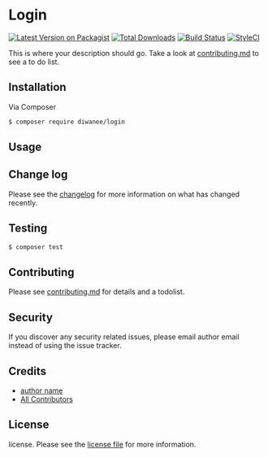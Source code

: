 # Login

[![Latest Version on Packagist][ico-version]][link-packagist]
[![Total Downloads][ico-downloads]][link-downloads]
[![Build Status][ico-travis]][link-travis]
[![StyleCI][ico-styleci]][link-styleci]

This is where your description should go. Take a look at [contributing.md](contributing.md) to see a to do list.

## Installation

Via Composer

``` bash
$ composer require diwanee/login
```

## Usage

## Change log

Please see the [changelog](changelog.md) for more information on what has changed recently.

## Testing

``` bash
$ composer test
```

## Contributing

Please see [contributing.md](contributing.md) for details and a todolist.

## Security

If you discover any security related issues, please email author email instead of using the issue tracker.

## Credits

- [author name][link-author]
- [All Contributors][link-contributors]

## License

license. Please see the [license file](license.md) for more information.

[ico-version]: https://img.shields.io/packagist/v/diwanee/login.svg?style=flat-square
[ico-downloads]: https://img.shields.io/packagist/dt/diwanee/login.svg?style=flat-square
[ico-travis]: https://img.shields.io/travis/diwanee/login/master.svg?style=flat-square
[ico-styleci]: https://styleci.io/repos/12345678/shield

[link-packagist]: https://packagist.org/packages/diwanee/login
[link-downloads]: https://packagist.org/packages/diwanee/login
[link-travis]: https://travis-ci.org/diwanee/login
[link-styleci]: https://styleci.io/repos/12345678
[link-author]: https://github.com/diwanee
[link-contributors]: ../../contributors]